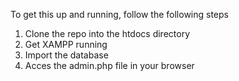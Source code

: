 To get this up and running, follow the following steps
1. Clone the repo into the htdocs directory
2. Get XAMPP running
3. Import the database
4. Acces the admin.php file in your browser





